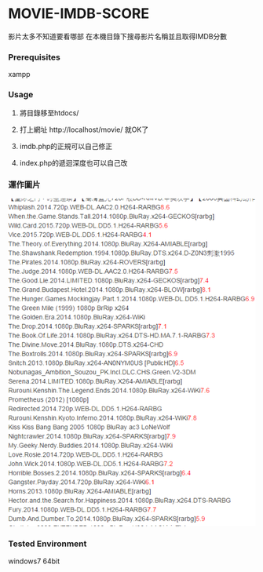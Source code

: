 MOVIE-IMDB-SCORE
===================================
影片太多不知道要看哪部
在本機目錄下搜尋影片名稱並且取得IMDB分數

### Prerequisites
xampp

### Usage
1. 將目錄移至htdocs/
2. 打上網址 http://localhost/movie/ 就OK了

3. imdb.php的正規可以自己修正
4. index.php的遞迴深度也可以自己改

### 運作圖片
![Image text](https://github.com/colonsong/images/blob/master/imdb-score.PNG)

### Tested Environment
windows7 64bit



